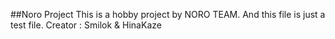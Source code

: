 ##Noro Project
This is a hobby project by NORO TEAM.
And this file is just a test file.
Creator : Smilok & HinaKaze
